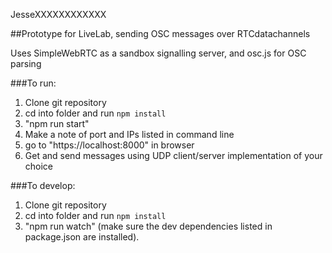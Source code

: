 JesseXXXXXXXXXXXX

##Prototype for LiveLab, sending OSC messages over RTCdatachannels

Uses SimpleWebRTC as a sandbox signalling server, and osc.js for OSC parsing

###To run:
1. Clone git repository
2. cd into folder and run <code>npm install</code>
3. "npm run start"
3. Make a note of port and IPs listed in command line
4. go to "https://localhost:8000" in browser
5. Get and send messages using UDP client/server implementation of your choice

###To develop:
1. Clone git repository
2. cd into folder and run <code>npm install</code>
3. "npm run watch" (make sure the dev dependencies listed in package.json are installed). 

